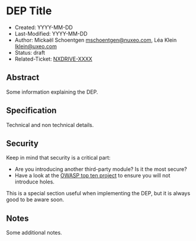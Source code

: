 # DEP Title

- Created: YYYY-MM-DD
- Last-Modified: YYYY-MM-DD
- Author: Mickaël Schoentgen <mschoentgen@nuxeo.com>,
          Léa Klein <lklein@uxeo.com>
- Status: draft
- Related-Ticket: [NXDRIVE-XXXX](https://jira.nuxeo.com/browse/NXDRIVE-XXXX)

## Abstract

Some information explaining the DEP.

## Specification

Technical and non technical details.

## Security

Keep in mind that security is a critical part:

- Are you introducing another third-party module? Is it the most secure?
- Have a look at the [OWASP top ten project](https://www.owasp.org/index.php/Category:OWASP_Top_Ten_Project) to ensure you will not introduce holes.

This is a special section useful when implementing the DEP, but it is always good to be aware soon.

## Notes

Some additional notes.
